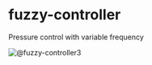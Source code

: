 # fuzzy-controller
Pressure control with variable frequency

![@fuzzy-controller3](http://se.uploads.ru/t/7K2Ao.png)
